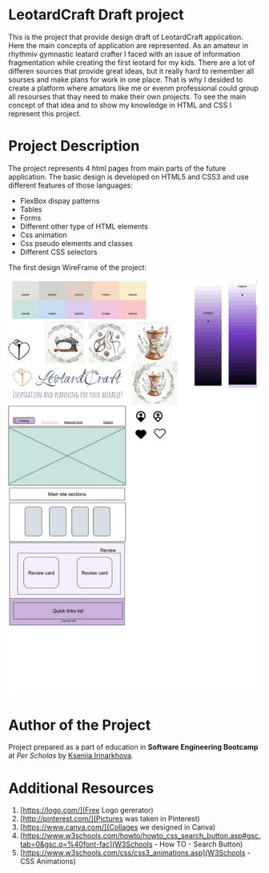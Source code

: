 # LeotardCraft Draft project
This is the project that provide design draft of LeotardCraft application. Here the main concepts of application are represented.
As an amateur in rhythmiv gymnastic leatard crafter I faced with an issue of information fragmentation while creating the first leotard for my kids. There are a lot of differen sources that provide great ideas, but it really hard to remember all sourses and make plans for work in one place. That is why I desided to create a platform where amators like me or evenm professional could group all resourses that thay need to make their own projects. To see the main concept of that idea and to show my knowledge in HTML and CSS I represent this project. 

# Project Description
The project represents 4 html pages from main parts of the future application. The basic design is developed on HTML5 and CSS3 and use different features of those languages:

- FlexBox dispay patterns
- Tables
- Forms
- Different other type of HTML elements
- Css animation
- Css pseudo elements and classes
- Different CSS selectors

The first design WireFrame of the project:

![WireFrame](SBA%201%20wireframe.jpg)

# Author of the Project

Project prepared as a part of education in **Software Engineering Bootcamp** at *Per Scholas* by [Kseniia Irinarkhova](https://www.linkedin.com/in/kseniia-irinarkhova/).

# Additional Resources

1. [https://logo.com/](Free Logo gererator)
2. [http://pinterest.com/](Pictures was taken in Pinterest)
3. [https://www.canva.com/](Collages we designed in Canva)
4. [https://www.w3schools.com/howto/howto_css_search_button.asp#gsc.tab=0&gsc.q=%40font-fac](W3Schools - How TO - Search Button)
5. [https://www.w3schools.com/css/css3_animations.asp](W3Schools - CSS Animations)

